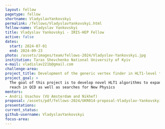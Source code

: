 ```yaml
---
layout: fellow
pagetype: fellow
shortname: VladyslavYankovskyi
permalink: /fellows/VladyslavYankovskyi.html
fellow-name: Vladyslav Yankovskyi
title: Vladyslav Yankovskyi - IRIS-HEP Fellow
active: false
dates:
  start: 2024-07-01
  end: 2024-09-23
photo: /assets/images/team/fellows-2024/Vladyslav-Yankovskyi.jpg
institution: Taras Shevchenko National University of Kyiv
e-mail: vladislav221b@gmail.com
challenge-area:
project_title: Development of the generic vertex finder in HLT1-level trigger at LHCb
project_goal: >
  The goal of this project is to develop novel HLT1 algorithms to expand LHCb physics
  reach in QCD as well as searches for New Physics
mentors:
- Andrii Usachov (VU Amsterdam and Nikhef)
proposal: /assets/pdf/fellows-2024/UKR014-proposal-Vladyslav-Yankovskyi.pdf
presentations:
current_status:
github-username: VladyslavYankovskyi
focus-area:
---
```

